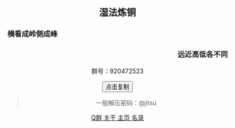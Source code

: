 ## <center>湿法炼铜</center>

<div align=left><h3>横看成岭侧成峰</h3>
<div align=right><h3>远近高低各不同</h3>
<div align=center class="buttons is-centered are-small"><center><p>群号：920472523</p><button class="btn button is-primary donate" data-clipboard-text="920472523">点击复制</button><span class="icon is-small"></span></center></div>

> <center>一般解压密码：@jitsu</center>

<div align=center style="overflow-y: hidden;">
    <div class="buttons is-centered are-small">
        <a class="button is-info donate" href="https://jq.qq.com/?_wv=1027&k=W7OQDny2" target="_blank" title="交流群">
            <span class="icon is-small">
                <i class="fa-brands fa-qq"></i>
            </span>
            <span>Q群</span>
        </a>
        <a class="button is-dark donate" href="http://47.102.156.132/关于我/" target="_blank" title="Dark Mode">
            <span class="icon is-small">
                <i class="fa-solid fa-info-circle"></i>
            </span>
            <span>关于</span>
        </a>
        <a class="button is-warning donate" href="https://jitsu.top" target="_blank" title="湿法炼铜">
            <span class="icon is-small">
                <i class="fa-solid fa-house"></i> 
            </span>
            <span>主页</span>
        </a>
        <a class="button is-success donate" href="https://jitsu.top/web" target="_blank" title="IDM下载">
            <span class="icon is-small">
                <i class="fa-solid fa-bars"></i>
            </span>
            <span>名录</span>
        </a>
    </div>
</div>
